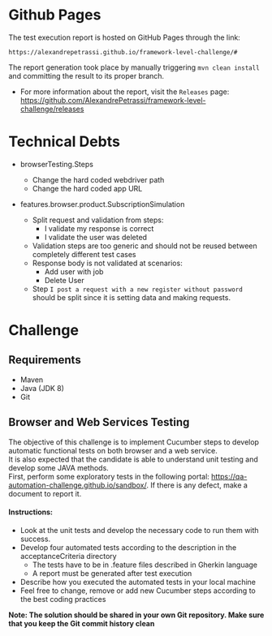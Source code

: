 # Github Pages
  The test execution report is hosted on GitHub Pages through the link:

    https://alexandrepetrassi.github.io/framework-level-challenge/#

  The report generation took place by manually triggering `mvn clean install`
  and committing the result to its proper branch.
  
  * For more information about the report, visit the `Releases` page:
    https://github.com/AlexandrePetrassi/framework-level-challenge/releases

# Technical Debts

* browserTesting.Steps
  * Change the hard coded webdriver path
  * Change the hard coded app URL
  
* features.browser.product.SubscriptionSimulation
  * Split request and validation from steps:
    * I validate my response is correct
    * I validate the user was deleted
  * Validation steps are too generic and should not be reused between completely
    different test cases
  * Response body is not validated at scenarios:
    * Add user with job
    * Delete User
  * Step `I post a request with a new register without password` should be split
  since it is setting data and making requests.
  
# Challenge

## Requirements

* Maven
* Java (JDK 8)
* Git

## Browser and Web Services Testing

The objective of this challenge is to implement Cucumber steps to develop automatic
functional tests on both browser and a web service.  
It is also expected that the candidate is able to understand unit testing and develop some
JAVA methods.  
First, perform some exploratory tests in the following
portal: https://qa-automation-challenge.github.io/sandbox/. If there is any defect, make a
document to report it.

#### Instructions:

* Look at the unit tests and develop the necessary code to run them with success.
* Develop four automated tests according to the description in the acceptanceCriteria
  directory
    * The tests have to be in .feature files described in Gherkin language
    * A report must be generated after test execution
* Describe how you executed the automated tests in your local machine
* Feel free to change, remove or add new Cucumber steps according to the best coding
  practices

**Note: The solution should be shared in your own Git repository. Make sure that you keep
the Git commit history clean**
